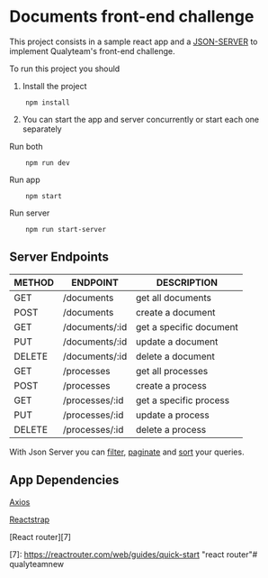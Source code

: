 # Documents front-end challenge

This project consists in a sample react app and a [JSON-SERVER][1] to implement Qualyteam's front-end challenge.

To run this project you should
1. Install the project

```
    npm install
```

2. You can start the app and server concurrently or start each one separately

Run both
```
    npm run dev
```

Run app
```
    npm start
```

Run server
```
    npm run start-server
```

## Server Endpoints

|  METHOD | ENDPOINT  | DESCRIPTION  |
| ------------ | ------------ | ------------ |
| GET  |  /documents | get all documents  |
|  POST | /documents  |  create a document |
| GET  |  /documents/:id | get a specific document  |
|  PUT |  /documents/:id |  update a document |
|  DELETE |  /documents/:id | delete a document  |
| GET  |  /processes | get all processes  |
|  POST | /processes  |  create a process |
| GET  |  /processes/:id | get a specific process  |
|  PUT |  /processes/:id |  update a process |
|  DELETE |  /processes/:id | delete a process  |


With Json Server you can [filter][2], [paginate][3] and [sort][4] your queries.

## App Dependencies

[Axios][5]

[Reactstrap][6]

[React router][7]

[1]: https://github.com/typicode/json-server "json-server"
[2]: https://github.com/typicode/json-server#filter "json-server filter"
[3]: https://github.com/typicode/json-server#paginate "json-server paginate"
[4]: https://github.com/typicode/json-server#sort "json-server sort"
[5]: https://github.com/axios/axios "axios"
[6]: https://reactstrap.github.io/ "reactstrap"
[7]: https://reactrouter.com/web/guides/quick-start "react router"# qualyteamnew
